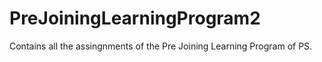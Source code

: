 # PreJoiningLearningProgram2
Contains all the assingnments of the Pre Joining Learning Program of PS.

